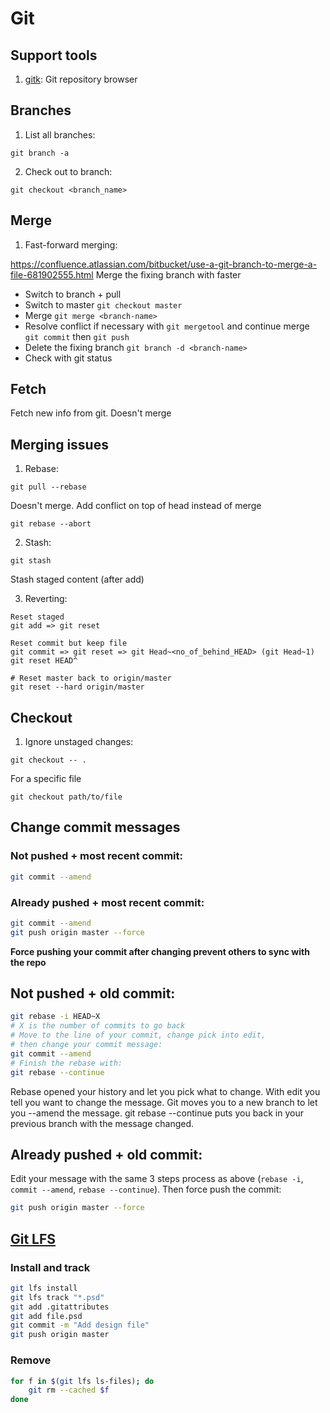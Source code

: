 # Git

## Support tools
1. [gitk](https://git-scm.com/docs/gitk): Git repository browser


## Branches

1. List all branches:

```
git branch -a
```

2. Check out to branch:

```
git checkout <branch_name>
```

## Merge

1. Fast-forward merging:

<href>https://confluence.atlassian.com/bitbucket/use-a-git-branch-to-merge-a-file-681902555.html</href>
Merge the fixing branch with faster
* Switch to branch + pull
* Switch to master ```git checkout master```
* Merge ```git merge <branch-name>```
* Resolve conflict if necessary with ```git mergetool``` and continue merge ```git commit``` then ```git push```
* Delete the fixing branch ```git branch -d <branch-name>```
* Check with git status

## Fetch

Fetch new info from git. Doesn't merge

## Merging issues
1. Rebase:

```
git pull --rebase
```
Doesn't merge. Add conflict on top of head instead of merge

```
git rebase --abort
```

2. Stash:

```
git stash
```

Stash staged content (after add)

3. Reverting:

```
Reset staged
git add => git reset
```

```
Reset commit but keep file
git commit => git reset => git Head~<no_of_behind_HEAD> (git Head~1)
git reset HEAD^

```

```
# Reset master back to origin/master
git reset --hard origin/master
```

## Checkout
1. Ignore unstaged changes:

```
git checkout -- .
```

For a specific file

```
git checkout path/to/file
```

## Change commit messages


### Not pushed + most recent commit:
```bash
git commit --amend
```

### Already pushed + most recent commit:

```bash
git commit --amend
git push origin master --force
```

**Force pushing your commit after changing prevent others to sync with the repo**

## Not pushed + old commit:
```bash
git rebase -i HEAD~X
# X is the number of commits to go back
# Move to the line of your commit, change pick into edit,
# then change your commit message:
git commit --amend
# Finish the rebase with:
git rebase --continue
```
Rebase opened your history and let you pick what to change. With edit you tell you want to change the message. Git moves you to a new branch to let you --amend the message. git rebase --continue puts you back in your previous branch with the message changed.

## Already pushed + old commit:
Edit your message with the same 3 steps process as above (`rebase -i`, `commit --amend`, `rebase --continue`).
Then force push the commit:
```bash
git push origin master --force
```


## [Git LFS](https://git-lfs.github.com/)
### Install and track
```bash
git lfs install
git lfs track "*.psd"
git add .gitattributes
git add file.psd
git commit -m "Add design file"
git push origin master
```

### Remove
```bash
for f in $(git lfs ls-files); do
    git rm --cached $f
done
```
